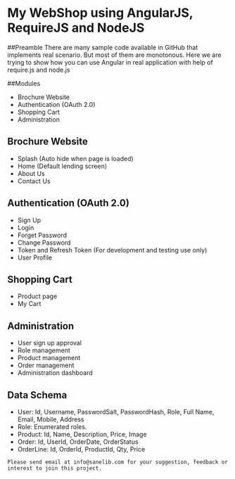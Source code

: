 My WebShop using AngularJS, RequireJS and NodeJS
=====================================

##Preamble
There are many sample code available in GitHub that implements real scenario. But most of them are monotonous.
Here we are trying to show how you can use Angular in real application with help of require.js and node.js

##Modules
* Brochure Website
* Authentication (OAuth 2.0)
* Shopping Cart
* Administration

## Brochure Website
* Splash (Auto hide when page is loaded)
* Home (Default lending screen)
* About Us
* Contact Us

## Authentication (OAuth 2.0)
* Sign Up
* Login
* Forget Password
* Change Password
* Token and Refresh Token (For development and testing use only)
* User Profile

## Shopping Cart
* Product page
* My Cart

## Administration
* User sign up approval
* Role management
* Product management
* Order management
* Administration dashboard


## Data Schema
* User: Id, Username, PasswordSalt, PasswordHash, Role, Full Name, Email, Mobile, Address
* Role: Enumerated roles.
* Product: Id, Name, Description, Price, Image
* Order: Id, UserId, OrderDate, OrderStatus
* OrderLine: Id, OrderId, ProductId, Qty, Price

```
Please send email at info@sanelib.com for your suggestion, feedback or interest to join this project.
```